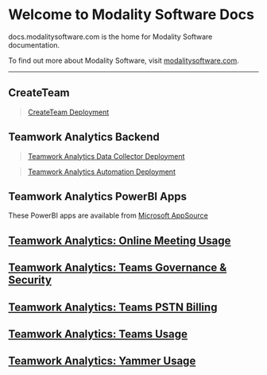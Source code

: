 
# Welcome to Modality Software Docs

docs.modalitysoftware.com is the home for Modality Software documentation.

To find out more about Modality Software, visit [modalitysoftware.com](https://www.modalitysoftware.com).

---

## CreateTeam

>[CreateTeam Deployment](CreateTeam)

## Teamwork Analytics Backend

>[Teamwork Analytics Data Collector Deployment](twa/README.md)

>[Teamwork Analytics Automation Deployment](twa/twabot)

## Teamwork Analytics PowerBI Apps

These PowerBI apps are available from [Microsoft AppSource](https://modalitysoftware.com/twa)

##   [Teamwork Analytics: Online Meeting Usage](twa/ModalityOnlineMeetingUsage.md)

##   [Teamwork Analytics: Teams Governance & Security](twa/ModalityTeamsGovernanceAndSecurity.md)

##   [Teamwork Analytics: Teams PSTN Billing](twa/ModalityPSTNBilling.md)

##   [Teamwork Analytics: Teams Usage](twa/ModalityTeamsUsage.md)

##   [Teamwork Analytics: Yammer Usage](twa/ModalityYammerUsage.md)



